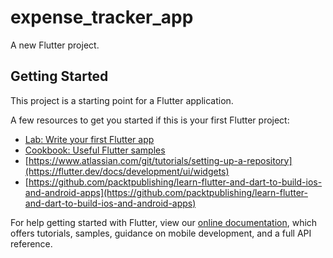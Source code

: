 # expense_tracker_app

A new Flutter project.

## Getting Started

This project is a starting point for a Flutter application.

A few resources to get you started if this is your first Flutter project:

- [Lab: Write your first Flutter app](https://flutter.dev/docs/get-started/codelab)
- [Cookbook: Useful Flutter samples](https://flutter.dev/docs/cookbook)
- [https://www.atlassian.com/git/tutorials/setting-up-a-repository](https://flutter.dev/docs/development/ui/widgets)
- [https://github.com/packtpublishing/learn-flutter-and-dart-to-build-ios-and-android-apps](https://github.com/packtpublishing/learn-flutter-and-dart-to-build-ios-and-android-apps)

For help getting started with Flutter, view our
[online documentation](https://flutter.dev/docs), which offers tutorials,
samples, guidance on mobile development, and a full API reference.
